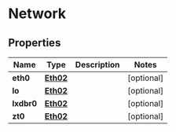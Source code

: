 

# Network


## Properties

Name | Type | Description | Notes
------------ | ------------- | ------------- | -------------
**eth0** | [**Eth02**](Eth02.md) |  |  [optional]
**lo** | [**Eth02**](Eth02.md) |  |  [optional]
**lxdbr0** | [**Eth02**](Eth02.md) |  |  [optional]
**zt0** | [**Eth02**](Eth02.md) |  |  [optional]



